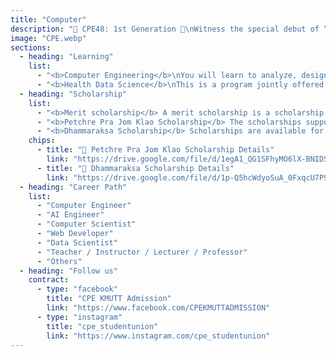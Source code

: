 ```yaml
---
title: "Computer"
description: "🌟 CPE48: 1st Generation 🌟\nWitness the special debut of “CPE48” –\nthe idol group from Computer Engineering, KMUTT,\nhere to ignite your dreams among the stars ✨\nat KMUTT Engineering Open House 2025\n💫 Whether you’re into coding, gaming, logical thinking,\nor still searching for your own path,\nCPE48 will be the shining star to guide your dream!\n📍 Meet us at the Department of Computer Engineering (CPE), KMUTT 📍\n\nKMUTT Engineering Open House 2025\n✨ The Shining Star Belongs To The Dream ✨"
image: "CPE.webp"
sections:
  - heading: "Learning"
    list:
      - "<b>Computer Engineering</b>\nYou will learn to analyze, design, and develop computer systems, including hardware, software, databases, applications, and predictive computer networks. The focus is on creating innovations that solve problems in business and society, as well as analyzing and developing international communication."
      - "<b>Health Data Science</b>\nThis is a program jointly offered by the Department of Computer Engineering and the Chulabhorn Royal Academy. It integrates knowledge from both health sciences and data science with the goal of producing health data scientists."
  - heading: "Scholarship"
    list:
      - "<b>Merit scholarship</b> A merit scholarship is a scholarship awarded to students who have the highest grade point average (GPA) or a GPA that meets or exceeds a specified standard."
      - "<b>Petchre Pra Jom Klao Scholarship</b> The scholarships support outstanding students in academic, sports, arts, leadership, and creativity. They cover tuition, 30,000 baht for equipment, and a monthly allowance of 4,000 baht."
      - "<b>Dhammaraksa Scholarship</b> Scholarships are available for the underprivileged in remote areas or those whose family has never studied at the tertiary level, who are ready and willing to help and support university activities by participating in and performing university-determined activities, including at least one volunteer activity each semester. Recipients will receive tuition fees according to the curriculum, a lump sum of 10,000 baht per year for educational equipment, a monthly accommodation fee of 1,500 baht, a monthly living allowance of 4,000 baht, and the right to stay in a KMUTT dormitory."
    chips:
      - title: "📄 Petchre Pra Jom Klao Scholarship Details"
        link: "https://drive.google.com/file/d/1egA1_QG1SFhyMO6lX-BNID5oK5tFkDkN/view?usp=sharing"
      - title: "📄 Dhammaraksa Scholarship Details"
        link: "https://drive.google.com/file/d/1p-Q5hcWdyoSuA_0FxqcU7P9isiCcdSy3/view?usp=sharing"
  - heading: "Career Path"
    list:
      - "Computer Engineer"
      - "AI Engineer"
      - "Computer Scientist"
      - "Web Developer"
      - "Data Scientist"
      - "Teacher / Instructor / Lecturer / Professor"
      - "Others"
  - heading: "Follow us"
    contract:
      - type: "facebook"
        title: "CPE KMUTT Admission"
        link: "https://www.facebook.com/CPEKMUTTADMISSION"
      - type: "instagram"
        title: "cpe_studentunion"
        link: "https://www.instagram.com/cpe_studentunion"
---
```

